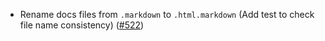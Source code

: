 * Rename docs files from `.markdown` to `.html.markdown` (Add test to check file name consistency) ([#522](https://github.com/terraform-providers/terraform-provider-vcd/issues/522))
